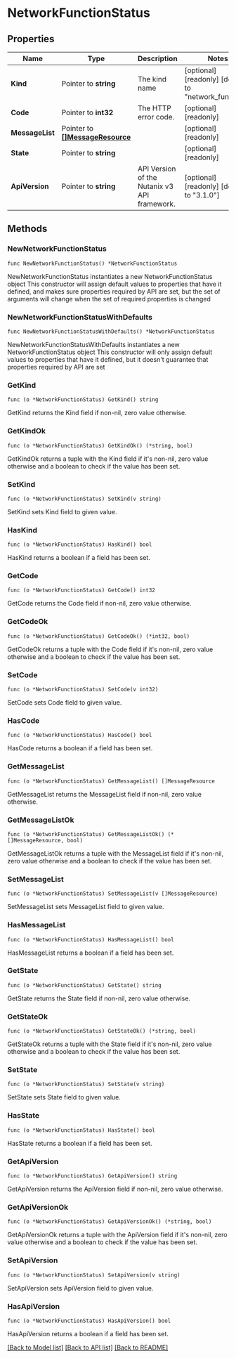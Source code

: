 # NetworkFunctionStatus

## Properties

Name | Type | Description | Notes
------------ | ------------- | ------------- | -------------
**Kind** | Pointer to **string** | The kind name | [optional] [readonly] [default to "network_function"]
**Code** | Pointer to **int32** | The HTTP error code. | [optional] [readonly] 
**MessageList** | Pointer to [**[]MessageResource**](MessageResource.md) |  | [optional] [readonly] 
**State** | Pointer to **string** |  | [optional] [readonly] 
**ApiVersion** | Pointer to **string** | API Version of the Nutanix v3 API framework. | [optional] [readonly] [default to "3.1.0"]

## Methods

### NewNetworkFunctionStatus

`func NewNetworkFunctionStatus() *NetworkFunctionStatus`

NewNetworkFunctionStatus instantiates a new NetworkFunctionStatus object
This constructor will assign default values to properties that have it defined,
and makes sure properties required by API are set, but the set of arguments
will change when the set of required properties is changed

### NewNetworkFunctionStatusWithDefaults

`func NewNetworkFunctionStatusWithDefaults() *NetworkFunctionStatus`

NewNetworkFunctionStatusWithDefaults instantiates a new NetworkFunctionStatus object
This constructor will only assign default values to properties that have it defined,
but it doesn't guarantee that properties required by API are set

### GetKind

`func (o *NetworkFunctionStatus) GetKind() string`

GetKind returns the Kind field if non-nil, zero value otherwise.

### GetKindOk

`func (o *NetworkFunctionStatus) GetKindOk() (*string, bool)`

GetKindOk returns a tuple with the Kind field if it's non-nil, zero value otherwise
and a boolean to check if the value has been set.

### SetKind

`func (o *NetworkFunctionStatus) SetKind(v string)`

SetKind sets Kind field to given value.

### HasKind

`func (o *NetworkFunctionStatus) HasKind() bool`

HasKind returns a boolean if a field has been set.

### GetCode

`func (o *NetworkFunctionStatus) GetCode() int32`

GetCode returns the Code field if non-nil, zero value otherwise.

### GetCodeOk

`func (o *NetworkFunctionStatus) GetCodeOk() (*int32, bool)`

GetCodeOk returns a tuple with the Code field if it's non-nil, zero value otherwise
and a boolean to check if the value has been set.

### SetCode

`func (o *NetworkFunctionStatus) SetCode(v int32)`

SetCode sets Code field to given value.

### HasCode

`func (o *NetworkFunctionStatus) HasCode() bool`

HasCode returns a boolean if a field has been set.

### GetMessageList

`func (o *NetworkFunctionStatus) GetMessageList() []MessageResource`

GetMessageList returns the MessageList field if non-nil, zero value otherwise.

### GetMessageListOk

`func (o *NetworkFunctionStatus) GetMessageListOk() (*[]MessageResource, bool)`

GetMessageListOk returns a tuple with the MessageList field if it's non-nil, zero value otherwise
and a boolean to check if the value has been set.

### SetMessageList

`func (o *NetworkFunctionStatus) SetMessageList(v []MessageResource)`

SetMessageList sets MessageList field to given value.

### HasMessageList

`func (o *NetworkFunctionStatus) HasMessageList() bool`

HasMessageList returns a boolean if a field has been set.

### GetState

`func (o *NetworkFunctionStatus) GetState() string`

GetState returns the State field if non-nil, zero value otherwise.

### GetStateOk

`func (o *NetworkFunctionStatus) GetStateOk() (*string, bool)`

GetStateOk returns a tuple with the State field if it's non-nil, zero value otherwise
and a boolean to check if the value has been set.

### SetState

`func (o *NetworkFunctionStatus) SetState(v string)`

SetState sets State field to given value.

### HasState

`func (o *NetworkFunctionStatus) HasState() bool`

HasState returns a boolean if a field has been set.

### GetApiVersion

`func (o *NetworkFunctionStatus) GetApiVersion() string`

GetApiVersion returns the ApiVersion field if non-nil, zero value otherwise.

### GetApiVersionOk

`func (o *NetworkFunctionStatus) GetApiVersionOk() (*string, bool)`

GetApiVersionOk returns a tuple with the ApiVersion field if it's non-nil, zero value otherwise
and a boolean to check if the value has been set.

### SetApiVersion

`func (o *NetworkFunctionStatus) SetApiVersion(v string)`

SetApiVersion sets ApiVersion field to given value.

### HasApiVersion

`func (o *NetworkFunctionStatus) HasApiVersion() bool`

HasApiVersion returns a boolean if a field has been set.


[[Back to Model list]](../README.md#documentation-for-models) [[Back to API list]](../README.md#documentation-for-api-endpoints) [[Back to README]](../README.md)


